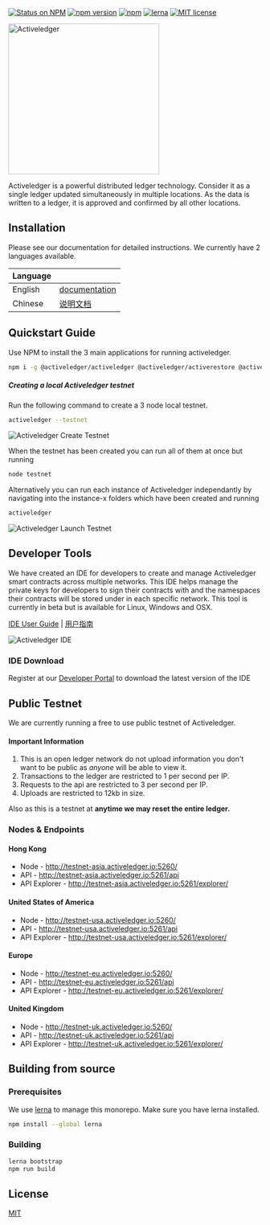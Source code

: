 [![Status on NPM](https://img.shields.io/badge/status-release%20candidate-orange.svg)](https://www.npmjs.com/package/@activeledger/activeledger) 
[![npm version](https://badge.fury.io/js/%40activeledger%2Factiveledger.svg)](https://badge.fury.io/js/%40activeledger%2Factiveledger) 
[![npm](https://img.shields.io/npm/dt/@activeledger/activeledger.svg)](https://www.npmjs.com/package/@activeledger/activeledger) 
[![lerna](https://img.shields.io/badge/maintained%20with-lerna-cc00ff.svg)](https://lernajs.io/)
[![MIT license](https://img.shields.io/badge/License-MIT-blue.svg)](https://lbesson.mit-license.org/)


<img src="https://www.activeledger.io/wp-content/uploads/2018/09/Asset-23.png" alt="Activeledger" width="300"/>

Activeledger is a powerful distributed ledger technology. Consider it as a single ledger updated simultaneously in multiple locations. As the data is written to a ledger, it is approved and confirmed by all other locations.

## Installation

Please see our documentation for detailed instructions. We currently have 2 languages available.

|Language| |
|--------|-|
|English| [documentation](https://github.com/activeledger/activeledger/tree/master/docs/en-gb/README.md)|
|Chinese| [说明文档](https://github.com/activeledger/activeledger/tree/master/docs/zh-cn/README.md)|


## Quickstart Guide

Use NPM to install the 3 main applications for running activeledger.

```bash
npm i -g @activeledger/activeledger @activeledger/activerestore @activeledger/activecore
```

##### Creating a local Activeledger testnet

Run the following command to create a 3 node local testnet.

```bash
activeledger --testnet
```

![Activeledger Create Testnet](https://www.activeledger.io/wp-content/uploads/2018/10/testnet-create.png)

When the testnet has been created you can run all of them at once but running

```bash
node testnet
```

Alternatively you can run each instance of Activeledger independantly by navigating into the instance-x folders which have been created and running

```bash
activeledger
```
![Activeledger Launch Testnet](https://www.activeledger.io/wp-content/uploads/2018/10/testnet-run.png)

## Developer Tools

We have created an IDE for developers to create and manage Activeledger smart contracts across multiple networks. This IDE helps manage the private keys for developers to sign their contracts with and the namespaces their contracts will be stored under in each specific network. This tool is currently in beta but is available for Linux, Windows and OSX.

[IDE User Guide](https://github.com/activeledger/activeledger/tree/master/docs/en-gb/ide/README.md) | [用户指南](https://github.com/activeledger/activeledger/tree/master/docs/zh-cn/ide/README.md)

![Activeledger IDE](https://activeledger.io/wp-content/uploads/2018/10/developer-tools-demo.gif)

### IDE Download

Register at our [Developer Portal](https://developers.activeledger.io/) to download the latest version of the IDE

## Public Testnet

We are currently running a free to use public testnet of Activeledger.

#### Important Information

1. This is an open ledger network do not upload information you don't want to be public as *anyone* will be able to view it.
2. Transactions to the ledger are restricted to 1 per second per IP.
3. Requests to the api are restricted to 3 per second per IP.
4. Uploads are restricted to 12kb in size.

Also as this is a testnet at **anytime we may reset the entire ledger.**

### Nodes & Endpoints

#### Hong Kong

* Node -  http://testnet-asia.activeledger.io:5260/
* API - http://testnet-asia.activeledger.io:5261/api
* API Explorer - http://testnet-asia.activeledger.io:5261/explorer/

#### United States of America

* Node -  http://testnet-usa.activeledger.io:5260/
* API - http://testnet-usa.activeledger.io:5261/api
* API Explorer - http://testnet-usa.activeledger.io:5261/explorer/

#### Europe

* Node -  http://testnet-eu.activeledger.io:5260/
* API - http://testnet-eu.activeledger.io:5261/api
* API Explorer - http://testnet-eu.activeledger.io:5261/explorer/

#### United Kingdom

* Node -  http://testnet-uk.activeledger.io:5260/
* API - http://testnet-uk.activeledger.io:5261/api
* API Explorer - http://testnet-uk.activeledger.io:5261/explorer/


## Building from source

### Prerequisites

We use [lerna](https://lernajs.io/) to manage this monorepo. Make sure you have lerna installed.

```bash
npm install --global lerna
```
### Building

```bash
lerna bootstrap
npm run build
```

## License

[MIT](https://github.com/activeledger/activeledger/blob/master/LICENSE)